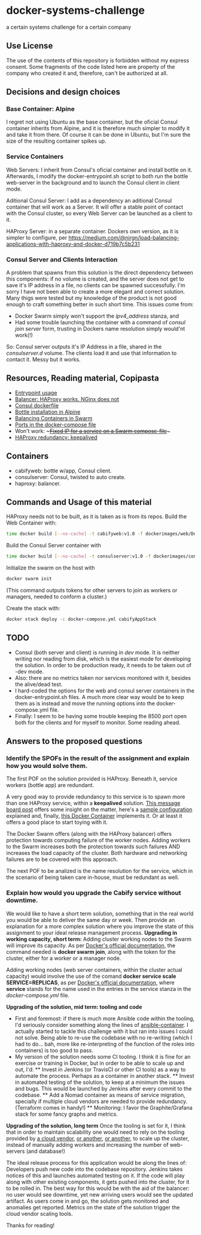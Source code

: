 # docker-systems-challenge

a certain systems challenge for a certain company

## Use License

The use of the contents of this repository is forbidden without my express consent.
Some fragments of the code listed here are property of the company who created it and, therefore, can't be authorized at all.

## Decisions and design choices

### Base Container: Alpine

I regret not using Ubuntu as the base container, but the oficial Consul container inherits from Alpine, and it is therefore much simpler to modify it and take it from there. Of course it can be done in Ubuntu, but I'm sure the size of the resulting container spikes up.

### Service Containers
Web Servers: I inherit from Consul's oficial container and install bottle on it. Afterwards, I modify the docker-entrypoint.sh script to both run the bottle web-server in the background and to launch the Consul client in client mode.

Aditional Consul Server: I add as a dependency an aditional Consul container that will work as a Server. It will offer a stable point of contact with the Consul cluster, so every Web Server can be launched as a client to it.

HAProxy Server: in a separate container. Dockers own version, as it is simpler to configure, per https://medium.com/@nirgn/load-balancing-applications-with-haproxy-and-docker-d719b7c5b231

### Consul Server and Clients Interaction
A problem that spawns from this solution is the direct dependency between this components: if no volume is created, and the server does not get to save it's IP address in a file, no clients can be spawned successfully.
I'm sorry I have not been able to create a more elegant and correct solution. Many thigs were tested but my knowledge of the product is not good enough to craft something better in such short time. This issues come from:
 * Docker Swarm simply won't support the _ipv4_address_ stanza, and
 * Had some trouble launching the container with a command of _consul join server_ form, trusting in Dockers name resolution simply would'nt work(!)

So: Consul server outputs it's IP Address in a file, shared in the _consulserver.d_ volume. The clients load it and use that information to contact it. Messy but it works.

## Resources, Reading material, Copipasta
 * [Entrypoint usage](https://docs.docker.com/develop/develop-images/dockerfile_best-practices/#entrypoint)
 * [Balancer: HAProxy works. NGinx does not](https://thehftguy.com/2016/10/03/haproxy-vs-nginx-why-you-should-never-use-nginx-for-load-balancing/)
 * [Consul dockerfile](https://github.com/hashicorp/docker-consul/blob/389ad67978f3fb9c43ae270e31c2d7b121df46c0/0.X/Dockerfile)
 * [Bottle installation in Alpine](https://hub.docker.com/r/devries/bottle/)
 * [Balancing Containers in Swarm](https://medium.com/@nirgn/load-balancing-applications-with-haproxy-and-docker-d719b7c5b231)
 * [Ports in the docker-compose file](https://docs.docker.com/compose/compose-file/#ports)
 * Won't work: ~~~[Fixed IP for a service on a Swarm compose-file](https://github.com/moby/moby/issues/24170#issuecomment-339275174)~~~
 * [HAProxy redundancy: keepalived](http://www.formilux.org/archives/haproxy/1003/3259.html)
## Containers
 * cabifyweb: bottle w/app, Consul client.
 * consulserver: Consul, twisted to auto create.
 * haproxy: balancer.
## Commands and Usage of this material
HAProxy needs not to be built, as it is taken as is from its repos.
Build the Web Container with:
```bash
time docker build [--no-cache] -t cabifyweb:v1.0 -f dockerimages/web/Dockerfile context/web
```
Build the Consul Server container with
```bash
time docker build [--no-cache] -t consulserver:v1.0 -f dockerimages/consulserver/Dockerfile context/consulservercontext/web
```
Initialize the swarm on the host with
```bash
docker swarm init
```
(This command outputs tokens for other servers to join as workers or managers, needed to conform a cluster.)

Create the stack with:
```bash
docker stack deploy -c docker-compose.yml cabifyAppStack
```
## TODO
* Consul (both server and client) is running in _dev_ mode. It is neither writing nor reading from disk, which is the easiest mode for developing the solution. In order to be production ready, it needs to be taken out of -dev mode.
* Also: there are no metrics taken nor services monitored with it, besides the alive/dead test.
* I hard-coded the options for the web and consul server containers in the docker-entrypoint.sh files. A much more clear way would be to keep them as is instead and move the running options into the docker-compose.yml file.
* Finally: I seem to be having some trouble keeping the 8500 port open both for the clients and for myself to monitor. Some reading ahead.

## Answers to the proposed questions
### Identify the SPOFs in the result of the assignment and explain how you would solve them.
The first POF on the solution provided is HAProxy. Beneath it, service workers (bottle app) are redundant.

A very good way to provide redundancy to this service is to spawn more than one HAProxy service, within a __keepalived__ solution. [This message board post](http://www.formilux.org/archives/haproxy/1003/3259.html) offers some insight on the matter, here's a [sample configuration](https://andyleonard.com/2011/02/01/haproxy-and-keepalived-example-configuration/) explained and, finally, [this Docker Container](https://github.com/edwardluzi/docker-keepalived-haproxy) implements it. Or at least it offers a good place to start toying with it.

The Docker Swarm offers (along with the HAProxy balancer) offers protection towards computing failure of the worker nodes. Adding workers to the Swarm increases both the protection towards such failures AND increases the load capacity of the cluster. Both hardware and networking failures are to be covered with this approach.

The next POF to be analized is the name resolution for the service, which in the scenario of being taken care in-house, must be redundant as well.

### Explain how would you upgrade the Cabify service without downtime.
We would like to have a short term solution, something that in the real world you would be able to deliver the same day or week. Then provide an explanation for a more complex solution where you improve the state of this assignment to your ideal release management process.
____Upgrading in working capacity, short term:____
Adding cluster working nodes to the Swarm will improve its capacity. As per [Docker's official documentation](https://docs.docker.com/engine/swarm/swarm-tutorial/add-nodes/), the command needed is __docker swarm join__, along with the token for the cluster, either for a worker or a manager node.

Adding working nodes (web server containers, within the cluster actual capacity) would involve the use of the comand __docker service scale SERVICE=REPLICAS__, as per [Docker's official documentation](https://docs.docker.com/engine/reference/commandline/service_scale/), where __service__ stands for the name used in the entries in the service stanza in the _docker-compose.yml_ file.

__Upgrading of the solution, mid term: tooling and code__
* First and foremost: if there is much more Ansible code within the tooling, I'd seriously consider something along the lines of [ansible-container](https://www.ansible.com/integrations/containers/ansible-container). I actually started to tackle this challenge with it but ran into issues I could not solve. Being able to re-use the codebase with no re-writing (which I had to do... bah, more like re-interpreting of the function of the roles into containers) is too good to pass.
* My version of the solution needs some CI tooling. I think it is fine for an exercise or training in Docker, but in order to be able to scale up and out, I'd:
** Invest in Jenkins (or TravisCI or other CI tools) as a way to automate the process. Perhaps as a container in another stack.
** Invest in automated testing of the solution, to keep at a minimum the issues and bugs. This would be launched by Jenkins after every commit to the codebase.
** Add a Nomad container as means of service migration, specially if multiple cloud vendors are needed to provide redundancy. (Terraform comes in handy!)
** Monitoring: I favor the Graphite/Grafana stack for some fancy graphs and metrics.
 
__Upgrading of the solution, long term__
Once the tooling is set for it, I think that in order to maintain scalability one would need to rely on the tooling provided by [a cloud vendor](https://aws.amazon.com/autoscaling/), [or another](https://cloud.google.com/compute/docs/autoscaler/), [or another](https://azure.microsoft.com/en-us/features/autoscale/), to scale up the cluster, instead of manually adding workers and increasing the number of web-servers (and database!)

The ideal release process for this application would be along the lines of:
Developers push new code into the codebase repository.
Jenkins takes notices of this and launches automated testing on it. If the code will play along with other existing components, it gets pushed into the cluster, for it to be rolled in. The best way for this would be with the aid of the balancer: no user would see downtime, yet new arriving users would see the updated artifact.
As users come in and go, the solution gets monitored and anomalies get reported. Metrics on the state of the solution trigger the cloud vendor scaling tools.

Thanks for reading!